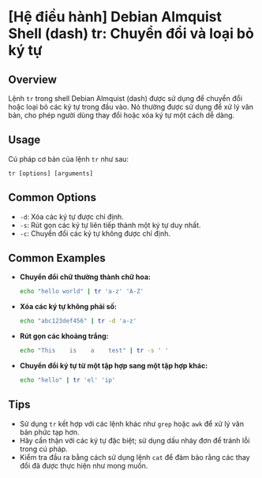 # [Hệ điều hành] Debian Almquist Shell (dash) tr: Chuyển đổi và loại bỏ ký tự

## Overview
Lệnh `tr` trong shell Debian Almquist (dash) được sử dụng để chuyển đổi hoặc loại bỏ các ký tự trong đầu vào. Nó thường được sử dụng để xử lý văn bản, cho phép người dùng thay đổi hoặc xóa ký tự một cách dễ dàng.

## Usage
Cú pháp cơ bản của lệnh `tr` như sau:
```
tr [options] [arguments]
```

## Common Options
- `-d`: Xóa các ký tự được chỉ định.
- `-s`: Rút gọn các ký tự liên tiếp thành một ký tự duy nhất.
- `-c`: Chuyển đổi các ký tự không được chỉ định.

## Common Examples
- **Chuyển đổi chữ thường thành chữ hoa:**
  ```bash
  echo "hello world" | tr 'a-z' 'A-Z'
  ```

- **Xóa các ký tự không phải số:**
  ```bash
  echo "abc123def456" | tr -d 'a-z'
  ```

- **Rút gọn các khoảng trắng:**
  ```bash
  echo "This    is    a    test" | tr -s ' '
  ```

- **Chuyển đổi ký tự từ một tập hợp sang một tập hợp khác:**
  ```bash
  echo "hello" | tr 'el' 'ip'
  ```

## Tips
- Sử dụng `tr` kết hợp với các lệnh khác như `grep` hoặc `awk` để xử lý văn bản phức tạp hơn.
- Hãy cẩn thận với các ký tự đặc biệt; sử dụng dấu nháy đơn để tránh lỗi trong cú pháp.
- Kiểm tra đầu ra bằng cách sử dụng lệnh `cat` để đảm bảo rằng các thay đổi đã được thực hiện như mong muốn.